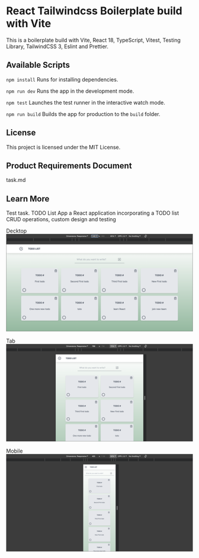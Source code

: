 # React Tailwindcss Boilerplate build with Vite

This is a boilerplate build with Vite, React 18, TypeScript, Vitest, Testing Library, TailwindCSS 3, Eslint and Prettier.

## Available Scripts

`npm install`
Runs  for installing dependencies.

`npm run dev`
Runs the app in the development mode.

`npm test`
Launches the test runner in the interactive watch mode.

`npm run build`
Builds the app for production to the `build` folder.

## License

This project is licensed under the MIT License.


## Product Requirements Document
task.md

## Learn More
Test task. TODO List App a React application incorporating a TODO list CRUD operations, custom design and testing


Decktop
![Decktop page](https://github.com/darynakarmazin/test-todo-tailwindcss/raw/main/src/img/img-1.png)

Tab
![Tab page](https://github.com/darynakarmazin/test-todo-tailwindcss/raw/main/src/img/img-2.png)

Mobile
![Mobile page](https://github.com/darynakarmazin/test-todo-tailwindcss/raw/main/src/img/img-3.png)








